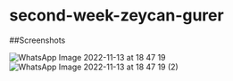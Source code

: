 # second-week-zeycan-gurer

##Screenshots

![WhatsApp Image 2022-11-13 at 18 47 19](https://user-images.githubusercontent.com/63667132/201531031-02b5a224-84f1-4623-81fa-9986d596e4dd.jpeg)
![WhatsApp Image 2022-11-13 at 18 47 19 (2)](https://user-images.githubusercontent.com/63667132/201531011-cf6ac2f0-3a49-4e5e-85a4-55fc4889d6f2.jpeg)
